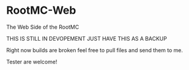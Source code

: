 # RootMC-Web
The Web Side of the RootMC

THIS IS STILL IN DEVOPEMENT JUST HAVE THIS AS A BACKUP 

Right now builds are broken feel free to pull files and send them to me.

Tester are welcome!

